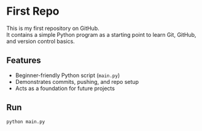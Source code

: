 # First Repo 

This is my first repository on GitHub.  
It contains a simple Python program as a starting point to learn Git, GitHub, and version control basics.  

## Features
- Beginner-friendly Python script (`main.py`)
- Demonstrates commits, pushing, and repo setup
- Acts as a foundation for future projects

## Run
```bash
python main.py

